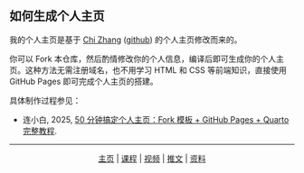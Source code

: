 
## 如何生成个人主页

我的个人主页是基于 [Chi Zhang](https://chizapoth.github.io/) ([github](https://github.com/chizapoth/chizapoth.github.io)) 的个人主页修改而来的。 

你可以 Fork 本仓库，然后酌情修改你的个人信息，编译后即可生成你的个人主页。这种方法无需注册域名，也不用学习 HTML 和 CSS 等前端知识，直接使用 GitHub Pages 即可完成个人主页的搭建。


具体制作过程参见：

- 连小白, 2025, [50 分钟搞定个人主页：Fork 模板 + GitHub Pages + Quarto 完整教程](https://www.lianxh.cn/details/1644.html).

--- 

<center>

[主页](https://www.lianxh.cn/) | [课程](https://www.lianxh.cn/details/17.html) | [视频](https://lianxh-class.cn/) | [推文](https://www.lianxh.cn/blogs/all.html) | [资料](https://www.lianxh.cn/share.html)

</center>